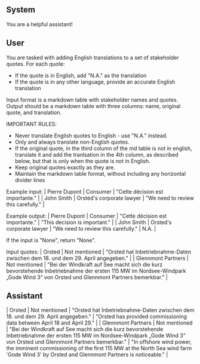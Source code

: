 ## System

You are a helpful assistant!

## User


You are tasked with adding English translations to a set of stakeholder quotes. For each quote:
- If the quote is in English, add "N.A." as the translation
- If the quote is in any other language, provide an accurate English translation

Input format is a markdown table with stakeholder names and quotes.
Output should be a markdown table with three columns: name, original quote, and translation.

IMPORTANT RULES:
- Never translate English quotes to English - use "N.A." instead.
- Only and always translate non-English quotes.
- If the original quote, in the third column of the md table is not in english, translate it and add the tranlsation in the 4th column, as described below, but that is only when the quote is not in English.
- Keep original quotes exactly as they are.
- Maintain the markdown table format, without including any horizontal divider lines

Example input:
| Pierre Dupont | Consumer | "Cette décision est importante." |
| John Smith | Orsted's corporate lawyer | "We need to review this carefully." |

Example output:
| Pierre Dupont | Consumer | "Cette décision est importante." | "This decision is important." |
| John Smith | Orsted's corporate lawyer | "We need to review this carefully." | N.A. |

If the input is "None", return "None".

Input quotes:
| Orsted | Not mentioned | "Orsted hat Inbetriebnahme-Daten zwischen dem 18. und dem 29. April angegeben." |
| Glennmont Partners | Not mentioned | "Bei der Windkraft auf See macht sich die kurz bevorstehende Inbetriebnahme der ersten 115 MW im Nordsee-Windpark „Gode Wind 3“ von Orsted und Glennmont Partners bemerkbar." |
        

## Assistant

| Orsted | Not mentioned | "Orsted hat Inbetriebnahme-Daten zwischen dem 18. und dem 29. April angegeben." | "Orsted has provided commissioning data between April 18 and April 29." |
| Glennmont Partners | Not mentioned | "Bei der Windkraft auf See macht sich die kurz bevorstehende Inbetriebnahme der ersten 115 MW im Nordsee-Windpark „Gode Wind 3“ von Orsted und Glennmont Partners bemerkbar." | "In offshore wind power, the imminent commissioning of the first 115 MW at the North Sea wind farm 'Gode Wind 3' by Orsted and Glennmont Partners is noticeable." |

